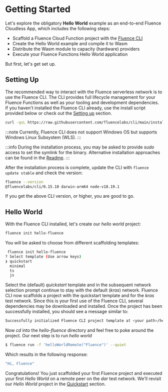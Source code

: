 # Getting Started

Let's explore the obligatory **Hello World** example as an end-to-end Fluence Cloudless App, which includes the following steps:

- Scaffold a Fluence Cloud Function project with the [Fluence CLI](./../glossary#fluence-cli)
- Create the Hello World example and compile it to Wasm
- Distribute the Wasm module to capacity (hardware) providers
- Execute your Fluence Functions Hello World application

But first, let's get set up.

## Setting Up

The recommended way to interact with the Fluence serverless network is to use the Fluence CLI. The CLI provides full lifecycle management for your Fluence Functions as well as your tooling and development dependencies. If you haven't installed the Fluence CLI already, use the install script provided below or check out the [Setting up](./../setting-up/setting-up/setting-up.md) section.

```bash
curl -qsL https://raw.githubusercontent.com/fluencelabs/cli/main/install.sh | bash
```

:::note
Currently, Fluence CLI does not support Windows OS but supports Windows Linux Subsystem (WLS).
:::

:::info
During the installation process, you may be asked to provide _sudo_ access to set the symlink for the binary.
Alternative installation approaches can be found in the [Readme](https://github.com/fluencelabs/cli?tab=readme-ov-file#installation-and-usage).
:::

After the installation process is complete, update the CLI with `fluence update stable` and check the version:

```bash
fluence --version
@fluencelabs/cli/0.15.10 darwin-arm64 node-v18.19.1
```

If you get the above CLI version, or higher, you are good to go.

## Hello World

With the Fluence CLI installed, let's create our _hello world_ project:

```bash
fluence init hello-fluence
```

You will be asked to choose from different scaffolding templates:

```bash
 fluence init hello-fluence
? Select template (Use arrow keys)
❯ quickstart
  minimal
  ts
  js
```

Select the (default) _quickstart_ template and in the subsequent network selection prompt continue to stay with the default (_kras_) network. Fluence CLI now scaffolds a project with the quickstart template and for the _kras_ test network. Since this is your first use of the Fluence CLI, several dependencies may be downloaded and installed. Once the project has been successfully installed, you should see a message similar to:

```bash
Successfully initialized Fluence CLI project template at <your path>/hello-fluence
```

Now _cd_ into the _hello-fluence_ directory and feel free to poke around the project. Our next step is to run _hello world_

```bash
$ fluence run -f 'helloWorldRemote("Fluence")' --quiet
```

Which results in the following response:

```bash
"Hi, Fluence"
```

Congratulations! You just scaffolded your first Fluence project and executed your first _Hello World_ on a remote peer on the _dar_ test network. We'll revisit our _Hello World_ project in the [Quickstart](./../quickstarts/your_first_function.md) section.
